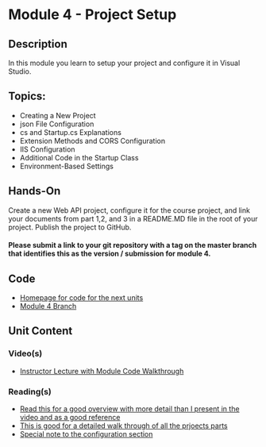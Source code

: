# Module 4 - Project Setup
## Description
In this module you learn to setup your project and configure it in Visual Studio.
## Topics:
- Creating a New Project
- json File Configuration
- cs and Startup.cs Explanations
- Extension Methods and CORS Configuration
- IIS Configuration
- Additional Code in the Startup Class
- Environment-Based Settings
## Hands-On
Create a new Web API project, configure it for the course project, and link your documents from part 1,2, and 3 in a README.MD file in the root of your project.  Publish the project to GitHub.
#### Please submit a link to your git repository with a tag on the master branch that identifies this as the version / submission for module 4.
## Code
- [Homepage for code for the next units](https://github.com/kaw393939/SchoolAPI)
- [Module 4 Branch](https://github.com/kaw393939/SchoolAPI/tree/Module4)
## Unit Content
### Video(s)
- [Instructor Lecture with Module Code Walkthrough](https://youtu.be/6qX4CrH9AUQ)
### Reading(s)
- [Read this for a good overview with more detail than I present in the video and as a good reference](https://docs.microsoft.com/en-us/aspnet/core/tutorials/first-web-api?view=aspnetcore-3.1&tabs=visual-studio)
- [This is good for a detailed walk through of all the prjoects parts](https://docs.microsoft.com/en-us/aspnet/core/fundamentals/?view=aspnetcore-3.1&tabs=macos)
- [Special note to the configuration section](https://docs.microsoft.com/en-us/aspnet/core/fundamentals/configuration/?view=aspnetcore-3.1)
